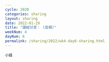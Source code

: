 ```yaml
---
cycle: 2020
categories: sharing
layout: sharing
date: 2022-01-29
title: "讀經分享： (音頻)"
weekNum: 4
dayNum: 6
permalink: /sharing/2022/wk4-day6-sharing.html
---
```


[](https://eccseattle.github.io/media/sharing/2022/wk004/2022-01-29-bin.m4a)

`小錢`
